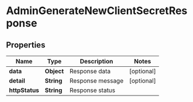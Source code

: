 # AdminGenerateNewClientSecretResponse

## Properties
Name | Type | Description | Notes
------------ | ------------- | ------------- | -------------
**data** | **Object** | Response data |  [optional]
**detail** | **String** | Response message |  [optional]
**httpStatus** | **String** | Response status | 
